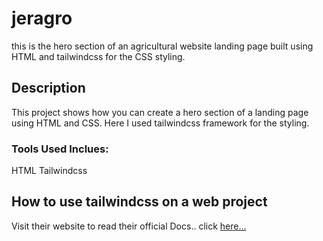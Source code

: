# jeragro

this is the hero section of an agricultural website landing page built using HTML and tailwindcss for the CSS styling.

## Description

This project shows how you can create a hero section of a landing page using HTML and CSS. Here I used tailwindcss framework for the styling. 

### Tools Used Inclues:
 HTML
 Tailwindcss
 
 ## How to use tailwindcss on a web project
 Visit their website to read their official Docs.. click [here...](https://tailwindcss.com/)
